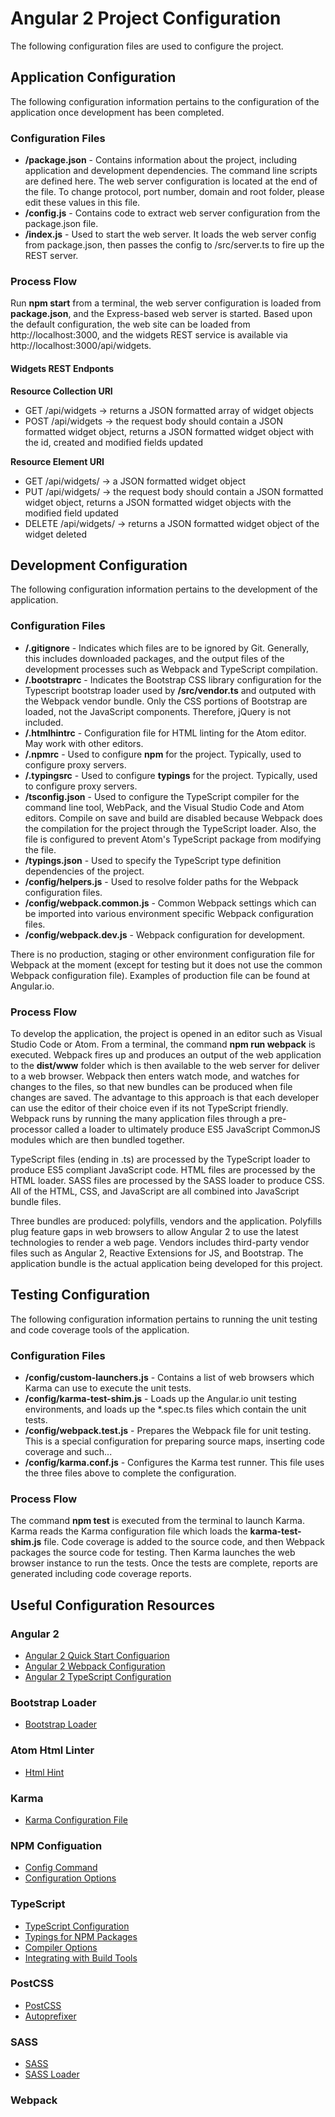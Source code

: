 # Angular 2 Project Configuration

The following configuration files are used to configure the project.

## Application Configuration

The following configuration information pertains to the configuration of the application once development has been completed.

### Configuration Files

- **/package.json** - Contains information about the project, including application and development dependencies. The command line scripts are defined here. The web server configuration is located at the end of the file. To change protocol, port number, domain and root folder, please edit these values in this file.
- **/config.js** - Contains code to extract web server configuration from the package.json file.
- **/index.js** - Used to start the web server. It loads the web server config from package.json, then passes the config to /src/server.ts to fire up the REST server.

### Process Flow

Run **npm start** from a terminal, the web server configuration is loaded from **package.json**, and the Express-based web server is started. Based upon the default configuration, the web site can be loaded from http://localhost:3000, and the widgets REST service is available via http://localhost:3000/api/widgets.

#### Widgets REST Endponts

__Resource Collection URI__

- GET /api/widgets -> returns a JSON formatted array of widget objects
- POST /api/widgets -> the request body should contain a JSON formatted widget object,
returns a JSON formatted widget object with the id, created and modified fields updated

__Resource Element URI__

- GET /api/widgets/<widget id> -> a JSON formatted widget object
- PUT /api/widgets/<widget id> -> the request body should contain a JSON formatted widget object, returns a JSON formatted widget objects with the modified field updated
- DELETE /api/widgets/<widget id> -> returns a JSON formatted widget object of the widget deleted

## Development Configuration

The following configuration information pertains to the development of the application.

### Configuration Files

- **/.gitignore** - Indicates which files are to be ignored by Git. Generally, this includes downloaded packages, and the output files of the development processes such as Webpack and TypeScript compilation.
- **/.bootstraprc** - Indicates the Bootstrap CSS library configuration for the Typescript bootstrap loader used by **/src/vendor.ts** and outputed with the Webpack vendor bundle. Only the CSS portions of Bootstrap are loaded, not the JavaScript components. Therefore, jQuery is not included. 
- **/.htmlhintrc** - Configuration file for HTML linting for the Atom editor. May work with other editors.
- **/.npmrc** - Used to configure **npm** for the project. Typically, used to configure proxy servers.
- **/.typingsrc** - Used to configure **typings** for the project. Typically, used to configure proxy servers.
- **/tsconfig.json** - Used to configure the TypeScript compiler for the command line tool, WebPack, and the Visual Studio Code and Atom editors. Compile on save and build are disabled because Webpack does the compilation for the project through the TypeScript loader. Also, the file is configured to prevent Atom's TypeScript package from modifying the file.
- **/typings.json** - Used to specify the TypeScript type definition dependencies of the project.
- **/config/helpers.js** - Used to resolve folder paths for the Webpack configuration files.
- **/config/webpack.common.js** - Common Webpack settings which can be imported into various environment specific Webpack configuration files.
- **/config/webpack.dev.js** - Webpack configuration for development.

There is no production, staging or other environment configuration file for Webpack at the moment (except for testing but it does not use the common Webpack configuration file).  Examples of production file can be found at Angular.io.

### Process Flow

To develop the application, the project is opened in an editor such as Visual Studio Code or Atom. From a terminal, the command **npm run webpack** is executed. Webpack fires up and produces an output of the web application to the **dist/www** folder which is then available to the web server for deliver to a web browser. Webpack then enters watch mode, and watches for changes to the files, so that new bundles can be produced when file changes are saved. The advantage to this approach is that each developer can use the editor of their choice even if its not TypeScript friendly. Webpack runs by running the many application files through a pre-processor called a loader to ultimately produce ES5 JavaScript CommonJS modules which are then bundled together.

TypeScript files (ending in .ts) are processed by the TypeScript loader to produce ES5 compliant JavaScript code. HTML files are processed by the HTML loader. SASS files are processed by the SASS loader to produce CSS.  All of the HTML, CSS, and JavaScript are all combined into JavaScript bundle files.

Three bundles are produced: polyfills, vendors and the application. Polyfills plug feature gaps in web browsers to allow Angular 2 to use the latest technologies to render a web page. Vendors includes third-party vendor files such as Angular 2, Reactive Extensions for JS, and Bootstrap. The application bundle is the actual application being developed for this project.

## Testing Configuration

The following configuration information pertains to running the unit testing and code coverage tools of the application.

### Configuration Files

- **/config/custom-launchers.js** - Contains a list of web browsers which Karma can use to execute the unit tests.
- **/config/karma-test-shim.js** - Loads up the Angular.io unit testing environments, and loads up the *.spec.ts files which contain the unit tests.
- **/config/webpack.test.js** - Prepares the Webpack file for unit testing. This is a special configuration for preparing source maps, inserting code coverage and such...
- **/config/karma.conf.js** - Configures the Karma test runner. This file uses the three files above to complete the configuration.

### Process Flow

The command **npm test** is executed from the terminal to launch Karma. Karma reads the Karma configuration file which loads the **karma-test-shim.js** file.  Code coverage is added to the source code, and then Webpack packages the source code for testing. Then Karma launches the web browser instance to run the tests. Once the tests are complete, reports are generated including code coverage reports.

## Useful Configuration Resources

### Angular 2

- [Angular 2 Quick Start Configuarion](https://angular.io/docs/ts/latest/quickstart.html)
- [Angular 2 Webpack Configuration](https://angular.io/docs/ts/latest/guide/webpack.html)
- [Angular 2 TypeScript Configuration](https://angular.io/docs/ts/latest/guide/typescript-configuration.html)

### Bootstrap Loader

- [Bootstrap Loader](https://www.npmjs.com/package/bootstrap-loader)

### Atom Html Linter

- [Html Hint](https://atom.io/packages/linter-htmlhint)

### Karma

- [Karma Configuration File](http://karma-runner.github.io/1.0/config/configuration-file.html)

### NPM Configuation

- [Config Command](https://docs.npmjs.com/misc/config)
- [Configuration Options](https://docs.npmjs.com/files/npmrc)

### TypeScript

- [TypeScript Configuration](https://www.typescriptlang.org/docs/handbook/tsconfig-json.html)
- [Typings for NPM Packages](https://www.typescriptlang.org/docs/handbook/typings-for-npm-packages.html)
- [Compiler Options](https://www.typescriptlang.org/docs/handbook/compiler-options.html)
- [Integrating with Build Tools](https://www.typescriptlang.org/docs/handbook/integrating-with-build-tools.html)

### PostCSS

- [PostCSS](https://github.com/postcss/postcss)
- [Autoprefixer](https://github.com/postcss/autoprefixer)

### SASS

- [SASS](http://sass-lang.com/)
- [SASS Loader](https://github.com/jtangelder/sass-loader)

### Webpack

